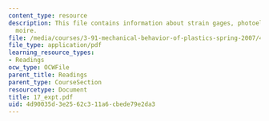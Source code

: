 ```yaml
---
content_type: resource
description: This file contains information about strain gages, photoelasticity, and
  moire.
file: /media/courses/3-91-mechanical-behavior-of-plastics-spring-2007/4d90035d3e2562c311a6cbede79e2da3_17_expt.pdf
file_type: application/pdf
learning_resource_types:
- Readings
ocw_type: OCWFile
parent_title: Readings
parent_type: CourseSection
resourcetype: Document
title: 17_expt.pdf
uid: 4d90035d-3e25-62c3-11a6-cbede79e2da3
---
```

